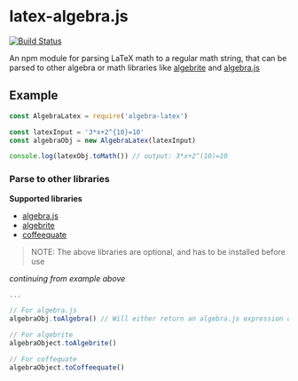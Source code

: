 # latex-algebra.js
[![Build Status](https://travis-ci.org/viktorstrate/algebra-latex.svg?branch=master)](https://travis-ci.org/viktorstrate/algebra-latex)

An npm module for parsing LaTeX math to a regular math string,
that can be parsed to other algebra or math libraries like [algebrite](http://algebrite.org/) and [algebra.js](http://algebra.js.org/)

## Example

```javascript
const AlgebraLatex = require('algebra-latex')

const latexInput = '3*x+2^{10}=10'
const algebraObj = new AlgebraLatex(latexInput)

console.log(latexObj.toMath()) // output: 3*x+2^(10)=10
```


### Parse to other libraries

__Supported libraries__
- [algebra.js](http://algebra.js.org/)
- [algebrite](http://algebrite.org/)
- [coffeequate](http://coffeequate.readthedocs.io/)

> NOTE: The above libraries are optional, and has to be installed before use

*continuing from example above*
```javascript
...

// For algebra.js
algebraObj.toAlgebra() // Will either return an algebra.js expression or equation

// For algebrite
algebraObject.toAlgebrite()

// For coffequate
algebraObject.toCoffeequate()
```

